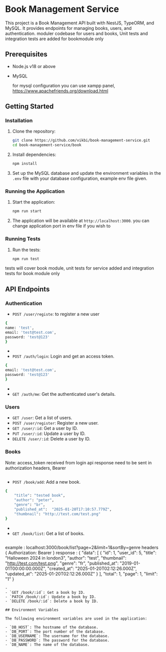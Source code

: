 # Book Management Service

This project is a Book Management API built with NestJS, TypeORM, and MySQL. It provides endpoints for managing books, users, and authentication.
moduler codebase for users and books, 
Unit tests and integration tests are added for bookmodule only
## Prerequisites

- Node.js v18 or above
- MySQL

  for mysql configuration you can use xampp panel, https://www.apachefriends.org/download.html
## Getting Started

### Installation

1. Clone the repository:
    ```bash
    git clone https://github.com/vikbi/book-management-service.git
    cd book-management-service/book
    ```

2. Install dependencies:
    ```bash
    npm install
    ```

3. Set up the MySQL database and update the environment variables in the `.env` file with your database configuration, example env file given.

### Running the Application

1. Start the application:
    ```bash
    npm run start
    ```

2. The application will be available at `http://localhost:3000`. you can change application port in env file if you wish to

### Running Tests

1. Run the tests:
    ```bash
    npm run test
    ```
tests will cover book module, unit tests for service added and integration tests for book module only
## API Endpoints

### Authentication
- `POST /user/registe`: to register a new user
```bash
{
name: 'test',
email: 'test@test.com',
password: 'test@123'
}
```
- 
- `POST /auth/login`: Login and get an access token.
```bash
{
email: 'test@test.com',
password: 'test@123'
}
```
- 
- `GET /auth/me`: Get the authenticated user's details.

### Users

- `GET /user`: Get a list of users.
- `POST /user/register`: Register a new user.
- `GET /user/:id`: Get a user by ID.
- `PUT /user/:id`: Update a user by ID.
- `DELETE /user/:id`: Delete a user by ID.

### Books
Note: access_token received from login api response need to be sent in authorization headers, Bearer <token>
```bash

```
- `POST /book/add`: Add a new book.
```bash
{
    "title": "tested book",
    "author": "peter",
    "genre": "br",
    "published_at":  "2025-01-20T17:10:57.779Z",
    "thumbnail": "http://test.com/test.png"
}
```
- 
- `GET /book/list`: Get a list of books.
  ```bash
example : localhost:3000/book/list?page=2&limit=1&sortBy=genre
headers {
Authorization: Bearer <TOKEN>
}
response : 
{
    "data": [
        {
            "id": 1,
            "user_id": 5,
            "title": "Halloween 2024 in london3",
            "author": "test",
            "thumbnail": "http://test.com/test.png",
            "genre": "fr",
            "published_at": "2019-01-01T00:00:00.000Z",
            "created_at": "2025-01-20T02:12:26.000Z",
            "updated_at": "2025-01-20T02:12:26.000Z"
        }
    ],
    "total": 1,
    "page": 1,
    "limit": "1"
}
```
- 
- `GET /book/:id`: Get a book by ID.
- `PATCH /book/:id`: Update a book by ID.
- `DELETE /book/:id`: Delete a book by ID.

## Environment Variables

The following environment variables are used in the application:

- `DB_HOST`: The hostname of the database.
- `DB_PORT`: The port number of the database.
- `DB_USERNAME`: The username for the database.
- `DB_PASSWORD`: The password for the database.
- `DB_NAME`: The name of the database.
